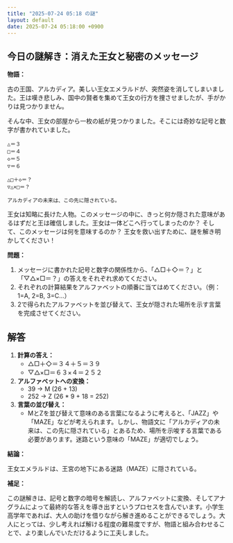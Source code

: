```yaml
---
title: "2025-07-24 05:18 の謎"
layout: default
date: 2025-07-24 05:18:00 +0900
---
```

## 今日の謎解き：消えた王女と秘密のメッセージ

**物語：**

古の王国、アルカディア。美しい王女エメラルドが、突然姿を消してしまいました。王は嘆き悲しみ、国中の賢者を集めて王女の行方を捜させましたが、手がかりは見つかりません。

そんな中、王女の部屋から一枚の紙が見つかりました。そこには奇妙な記号と数字が書かれていました。

```
△＝３
□＝４
◇＝５
▽＝６

△□＋◇＝？
▽△×□＝？

アルカディアの未来は、この先に隠されている。
```

王女は知略に長けた人物。このメッセージの中に、きっと何か隠された意味があるはずだと王は確信しました。王女は一体どこへ行ってしまったのか？ そして、このメッセージは何を意味するのか？ 王女を救い出すために、謎を解き明かしてください！

**問題：**

1.  メッセージに書かれた記号と数字の関係性から、「△□＋◇＝？」と「▽△×□＝？」の答えをそれぞれ求めてください。
2.  それぞれの計算結果をアルファベットの順番に当てはめてください。（例：1=A, 2=B, 3=C…）
3.  2で得られたアルファベットを並び替えて、王女が隠された場所を示す言葉を完成させてください。

## 解答

1.  **計算の答え：**
    *   △□＋◇＝３４＋５＝３９
    *   ▽△×□＝６３×４＝２５２
2.  **アルファベットへの変換：**
    *   39 → M (26 + 13)
    *   252 → Z (26 * 9 + 18 = 252)
3.  **言葉の並び替え：**
    *   MとZを並び替えて意味のある言葉になるように考えると、「JAZZ」や「MAZE」などが考えられます。しかし、物語文に「アルカディアの未来は、この先に隠されている」とあるため、場所を示唆する言葉である必要があります。迷路という意味の「MAZE」が適切でしょう。

**結論：**

王女エメラルドは、王宮の地下にある迷路（MAZE）に隠されている。

**補足：**

この謎解きは、記号と数字の暗号を解読し、アルファベットに変換、そしてアナグラムによって最終的な答えを導き出すというプロセスを含んでいます。小学生高学年であれば、大人の助けを借りながら解き進めることができるでしょう。大人にとっては、少し考えれば解ける程度の難易度ですが、物語と組み合わせることで、より楽しんでいただけるように工夫しました。
